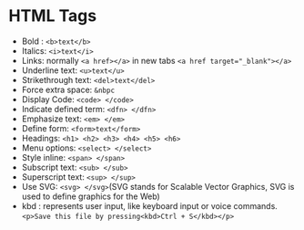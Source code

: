 # HTML Tags

- Bold : `<b>text</b>`  
- Italics: `<i>text</i>`
- Links: normally `<a href></a>` in new tabs `<a href target="_blank"></a>` 
- Underline text: `<u>text</u>`
- Strikethrough text: `<del>text</del>`
- Force extra space: `&nbpc`
- Display Code: `<code> </code>`
- Indicate defined term: `<dfn> </dfn>`
- Emphasize text: `<em> </em>`
- Define form: `<form>text</form>`
- Headings: `<h1> <h2> <h3> <h4> <h5> <h6>`
- Menu options: `<select> </select>`
- Style inline: `<span> </span>`
- Subscript text: `<sub> </sub>`
- Superscript text: `<sup> </sup>`
- Use SVG: `<svg> </svg>`(SVG stands for Scalable Vector Graphics, SVG is used to define graphics for the Web)
- kbd : represents user input, like keyboard input or voice commands. 
        `<p>Save this file by pressing<kbd>Ctrl + S</kbd></p>`
